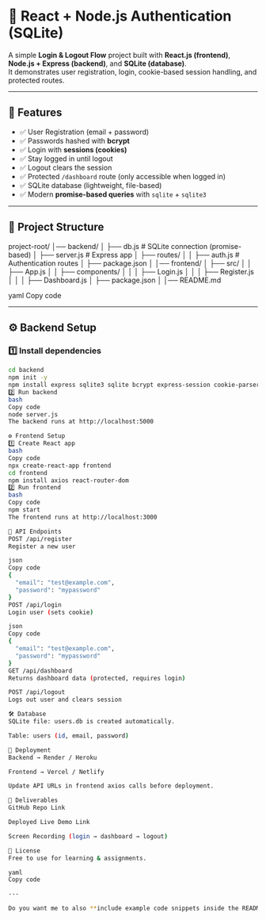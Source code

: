 # 🔐 React + Node.js Authentication (SQLite)

A simple **Login & Logout Flow** project built with **React.js (frontend)**, **Node.js + Express (backend)**, and **SQLite (database)**.  
It demonstrates user registration, login, cookie-based session handling, and protected routes.

---

## 🚀 Features
- ✅ User Registration (email + password)
- ✅ Passwords hashed with **bcrypt**
- ✅ Login with **sessions (cookies)**
- ✅ Stay logged in until logout
- ✅ Logout clears the session
- ✅ Protected `/dashboard` route (only accessible when logged in)
- ✅ SQLite database (lightweight, file-based)
- ✅ Modern **promise-based queries** with `sqlite` + `sqlite3`

---

## 📂 Project Structure
project-root/
│── backend/
│ ├── db.js # SQLite connection (promise-based)
│ ├── server.js # Express app
│ ├── routes/
│ │ ├── auth.js # Authentication routes
│ ├── package.json
│
│── frontend/
│ ├── src/
│ │ ├── App.js
│ │ ├── components/
│ │ │ ├── Login.js
│ │ │ ├── Register.js
│ │ │ ├── Dashboard.js
│ ├── package.json
│
│── README.md

yaml
Copy code

---

## ⚙️ Backend Setup

### 1️⃣ Install dependencies
```bash
cd backend
npm init -y
npm install express sqlite3 sqlite bcrypt express-session cookie-parser cors
2️⃣ Run backend
bash
Copy code
node server.js
The backend runs at http://localhost:5000

⚙️ Frontend Setup
1️⃣ Create React app
bash
Copy code
npx create-react-app frontend
cd frontend
npm install axios react-router-dom
2️⃣ Run frontend
bash
Copy code
npm start
The frontend runs at http://localhost:3000

🔑 API Endpoints
POST /api/register
Register a new user

json
Copy code
{
  "email": "test@example.com",
  "password": "mypassword"
}
POST /api/login
Login user (sets cookie)

json
Copy code
{
  "email": "test@example.com",
  "password": "mypassword"
}
GET /api/dashboard
Returns dashboard data (protected, requires login)

POST /api/logout
Logs out user and clears session

🛠 Database
SQLite file: users.db is created automatically.

Table: users (id, email, password)

🚀 Deployment
Backend → Render / Heroku

Frontend → Vercel / Netlify

Update API URLs in frontend axios calls before deployment.

🎥 Deliverables
GitHub Repo Link

Deployed Live Demo Link

Screen Recording (login → dashboard → logout)

📜 License
Free to use for learning & assignments.

yaml
Copy code

---

Do you want me to also **include example code snippets inside the README** (like `server.js` and `auth.js`) or just keep it short like this?
